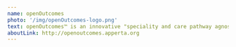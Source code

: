 ```yaml
---
name: openOutcomes
photo: '/img/openOutcomes-logo.png'
text: openOutcomes™ is an innovative "speciality and care pathway agnostic" digital platform for clinicians and patients to collect, record and analyse patient reported outcomes (PROMs/PROs) and patient reported experience measures (PREMs). It is a highly interoperable platform built on the international openEHR standard as recognised and adopted by NHS England and other international healthcare systems. It has been co-designed by NHS clinicians, administrators, outcome managers and professional software developers to help deliver data driven patient care.
aboutLink: http://openoutcomes.apperta.org
---
```

